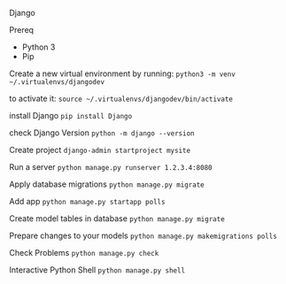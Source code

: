 Django

Prereq
- Python 3
- Pip

Create a new virtual environment by running:
    `python3 -m venv ~/.virtualenvs/djangodev`

to activate it:
    `source ~/.virtualenvs/djangodev/bin/activate`

install Django
    `pip install Django`

check Django Version
    `python -m django --version`

Create project
    `django-admin startproject mysite`

Run a server
    `python manage.py runserver 1.2.3.4:8080`

Apply database migrations
    `python manage.py migrate`

Add app
    `python manage.py startapp polls`

Create model tables in database
    `python manage.py migrate`

Prepare changes to your models
    `python manage.py makemigrations polls`

Check Problems
    `python manage.py check`

Interactive Python Shell
    `python manage.py shell`

